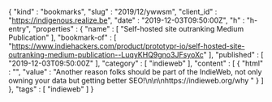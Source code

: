 {
  "kind" : "bookmarks",
  "slug" : "2019/12/ywwsm",
  "client_id" : "https://indigenous.realize.be",
  "date" : "2019-12-03T09:50:00Z",
  "h" : "h-entry",
  "properties" : {
    "name" : [ "Self-hosted site outranking Medium Publication" ],
    "bookmark-of" : [ "https://www.indiehackers.com/product/prototypr-io/self-hosted-site-outranking-medium-publication--LuqyKHQ9gno3JFsyoXc" ],
    "published" : [ "2019-12-03T09:50:00Z" ],
    "category" : [ "indieweb" ],
    "content" : [ {
      "html" : "",
      "value" : "Another reason folks should be part of the IndieWeb, not only owning your data but getting better SEO!\n\n\nhttps://indieweb.org/why "
    } ]
  },
  "tags" : [ "indieweb" ]
}
